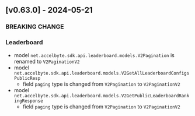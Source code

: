 <a name="v0.63.0"></a>
## [v0.63.0] - 2024-05-21

### BREAKING CHANGE

### Leaderboard
- model `net.accelbyte.sdk.api.leaderboard.models.V2Pagination` is renamed to `V2PaginationV2`
- model `net.accelbyte.sdk.api.leaderboard.models.V2GetAllLeaderboardConfigsPublicResp`
    - field `paging` type is changed from `V2Pagination` to `V2PaginationV2`
- model `net.accelbyte.sdk.api.leaderboard.models.V2GetPublicLeaderboardRankingResponse`
    - field `paging` type is changed from `V2Pagination` to `V2PaginationV2`
